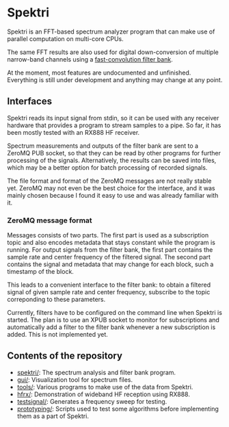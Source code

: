 # Spektri

Spektri is an FFT-based spectrum analyzer program
that can make use of parallel computation on multi-core CPUs.

The same FFT results are also used for digital down-conversion
of multiple narrow-band channels using a
[fast-convolution filter bank](https://ieeexplore.ieee.org/document/6834830).

At the moment, most features are undocumented and unfinished.
Everything is still under development and anything may change at any point.

## Interfaces

Spektri reads its input signal from stdin, so it can be used with any
receiver hardware that provides a program to stream samples to a pipe.
So far, it has been mostly tested with an RX888 HF receiver.

Spectrum measurements and outputs of the filter bank are sent to
a ZeroMQ PUB socket, so that they can be read by other programs for further
processing of the signals.
Alternatively, the results can be saved into files, which may be a better
option for batch processing of recorded signals.

The file format and format of the ZeroMQ messages are not really stable yet.
ZeroMQ may not even be the best choice for the interface, and it was mainly
chosen because I found it easy to use and was already familiar with it.

### ZeroMQ message format

Messages consists of two parts. The first part is used as a subscription topic
and also encodes metadata that stays constant while the program is running.
For output signals from the filter bank, the first part contains
the sample rate and center frequency of the filtered signal.
The second part contains the signal and metadata that may change for each
block, such a timestamp of the block.

This leads to a convenient interface to the filter bank:
to obtain a filtered signal of given sample rate and center frequency,
subscribe to the topic correponding to these parameters.

Currently, filters have to be configured on the command line when Spektri
is started. The plan is to use an XPUB socket to monitor for subscriptions
and automatically add a filter to the filter bank whenever a new subscription
is added. This is not implemented yet.

## Contents of the repository

* [spektri/](spektri/): The spectrum analysis and filter bank program.
* [gui/](gui/): Visualization tool for spectrum files.
* [tools/](tools/): Various programs to make use of the data from Spektri.
* [hfrx/](hfrx/): Demonstration of wideband HF reception using RX888.
* [testsignal/](testsignal/): Generates a frequency sweep for testing.
* [prototyping/](prototyping/): Scripts used to test some algorithms before
  implementing them as a part of Spektri.
